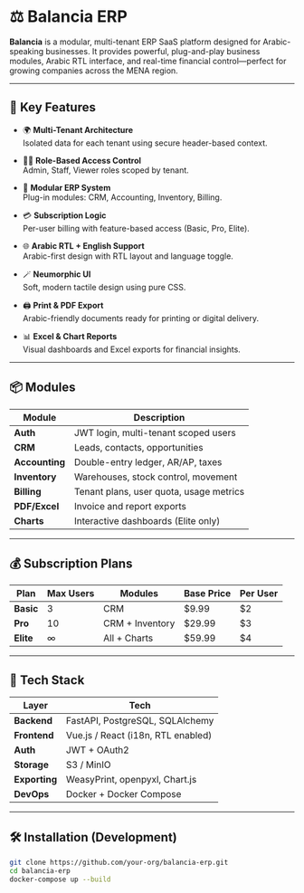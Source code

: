 # ⚖️ Balancia ERP

**Balancia** is a modular, multi-tenant ERP SaaS platform designed for Arabic-speaking businesses. It provides powerful, plug-and-play business modules, Arabic RTL interface, and real-time financial control—perfect for growing companies across the MENA region.

---

## 🌟 Key Features

- 🌍 **Multi-Tenant Architecture**  
  Isolated data for each tenant using secure header-based context.

- 🧑‍💼 **Role-Based Access Control**  
  Admin, Staff, Viewer roles scoped by tenant.

- 🧾 **Modular ERP System**  
  Plug-in modules: CRM, Accounting, Inventory, Billing.

- 💳 **Subscription Logic**  
  Per-user billing with feature-based access (Basic, Pro, Elite).

- 🌐 **Arabic RTL + English Support**  
  Arabic-first design with RTL layout and language toggle.

- 🪄 **Neumorphic UI**  
  Soft, modern tactile design using pure CSS.

- 🖨️ **Print & PDF Export**  
  Arabic-friendly documents ready for printing or digital delivery.

- 📊 **Excel & Chart Reports**  
  Visual dashboards and Excel exports for financial insights.

---

## 📦 Modules

| Module         | Description                              |
|----------------|------------------------------------------|
| **Auth**       | JWT login, multi-tenant scoped users     |
| **CRM**        | Leads, contacts, opportunities           |
| **Accounting** | Double-entry ledger, AR/AP, taxes        |
| **Inventory**  | Warehouses, stock control, movement      |
| **Billing**    | Tenant plans, user quota, usage metrics  |
| **PDF/Excel**  | Invoice and report exports               |
| **Charts**     | Interactive dashboards (Elite only)      |

---

## 💰 Subscription Plans

| Plan     | Max Users | Modules           | Base Price | Per User |
|----------|-----------|-------------------|------------|----------|
| **Basic**| 3         | CRM               | $9.99      | $2       |
| **Pro**  | 10        | CRM + Inventory   | $29.99     | $3       |
| **Elite**| ∞         | All + Charts      | $59.99     | $4       |

---

## 🧱 Tech Stack

| Layer        | Tech                                   |
|--------------|----------------------------------------|
| **Backend**  | FastAPI, PostgreSQL, SQLAlchemy        |
| **Frontend** | Vue.js / React (i18n, RTL enabled)     |
| **Auth**     | JWT + OAuth2                           |
| **Storage**  | S3 / MinIO                             |
| **Exporting**| WeasyPrint, openpyxl, Chart.js         |
| **DevOps**   | Docker + Docker Compose                |

---

## 🛠️ Installation (Development)

```bash
git clone https://github.com/your-org/balancia-erp.git
cd balancia-erp
docker-compose up --build